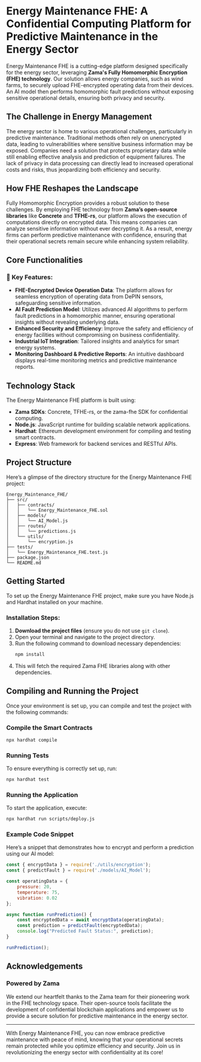 # Energy Maintenance FHE: A Confidential Computing Platform for Predictive Maintenance in the Energy Sector

Energy Maintenance FHE is a cutting-edge platform designed specifically for the energy sector, leveraging **Zama's Fully Homomorphic Encryption (FHE) technology**. Our solution allows energy companies, such as wind farms, to securely upload FHE-encrypted operating data from their devices. An AI model then performs homomorphic fault predictions without exposing sensitive operational details, ensuring both privacy and security.

## The Challenge in Energy Management

The energy sector is home to various operational challenges, particularly in predictive maintenance. Traditional methods often rely on unencrypted data, leading to vulnerabilities where sensitive business information may be exposed. Companies need a solution that protects proprietary data while still enabling effective analysis and prediction of equipment failures. The lack of privacy in data processing can directly lead to increased operational costs and risks, thus jeopardizing both efficiency and security.

## How FHE Reshapes the Landscape

Fully Homomorphic Encryption provides a robust solution to these challenges. By employing FHE technology from **Zama’s open-source libraries** like **Concrete** and **TFHE-rs**, our platform allows the execution of computations directly on encrypted data. This means companies can analyze sensitive information without ever decrypting it. As a result, energy firms can perform predictive maintenance with confidence, ensuring that their operational secrets remain secure while enhancing system reliability.

## Core Functionalities

### 🚀 Key Features:
- **FHE-Encrypted Device Operation Data**: The platform allows for seamless encryption of operating data from DePIN sensors, safeguarding sensitive information.
- **AI Fault Prediction Model**: Utilizes advanced AI algorithms to perform fault predictions in a homomorphic manner, ensuring operational insights without revealing underlying data.
- **Enhanced Security and Efficiency**: Improve the safety and efficiency of energy facilities without compromising on business confidentiality.
- **Industrial IoT Integration**: Tailored insights and analytics for smart energy systems.
- **Monitoring Dashboard & Predictive Reports**: An intuitive dashboard displays real-time monitoring metrics and predictive maintenance reports.

## Technology Stack

The Energy Maintenance FHE platform is built using:
- **Zama SDKs**: Concrete, TFHE-rs, or the zama-fhe SDK for confidential computing.
- **Node.js**: JavaScript runtime for building scalable network applications.
- **Hardhat**: Ethereum development environment for compiling and testing smart contracts.
- **Express**: Web framework for backend services and RESTful APIs.

## Project Structure

Here’s a glimpse of the directory structure for the Energy Maintenance FHE project:

```
Energy_Maintenance_FHE/
├── src/
│   ├── contracts/
│   │   └── Energy_Maintenance_FHE.sol
│   ├── models/
│   │   └── AI_Model.js
│   ├── routes/
│   │   └── predictions.js
│   └── utils/
│       └── encryption.js
├── tests/
│   └── Energy_Maintenance_FHE.test.js
├── package.json
└── README.md
```

## Getting Started

To set up the Energy Maintenance FHE project, make sure you have Node.js and Hardhat installed on your machine.

### Installation Steps:

1. **Download the project files** (ensure you do not use `git clone`).
2. Open your terminal and navigate to the project directory.
3. Run the following command to download necessary dependencies:
   ```bash
   npm install
   ```
4. This will fetch the required Zama FHE libraries along with other dependencies.

## Compiling and Running the Project

Once your environment is set up, you can compile and test the project with the following commands:

### Compile the Smart Contracts
```bash
npx hardhat compile
```

### Running Tests
To ensure everything is correctly set up, run:
```bash
npx hardhat test
```

### Running the Application
To start the application, execute:
```bash
npx hardhat run scripts/deploy.js
```

### Example Code Snippet

Here’s a snippet that demonstrates how to encrypt and perform a prediction using our AI model:

```javascript
const { encryptData } = require('./utils/encryption');
const { predictFault } = require('./models/AI_Model');

const operatingData = {
    pressure: 20,
    temperature: 75,
    vibration: 0.02
};

async function runPrediction() {
    const encryptedData = await encryptData(operatingData);
    const prediction = predictFault(encryptedData);
    console.log("Predicted Fault Status:", prediction);
}

runPrediction();
```

## Acknowledgements

### Powered by Zama

We extend our heartfelt thanks to the Zama team for their pioneering work in the FHE technology space. Their open-source tools facilitate the development of confidential blockchain applications and empower us to provide a secure solution for predictive maintenance in the energy sector.

---

With Energy Maintenance FHE, you can now embrace predictive maintenance with peace of mind, knowing that your operational secrets remain protected while you optimize efficiency and security. Join us in revolutionizing the energy sector with confidentiality at its core!
